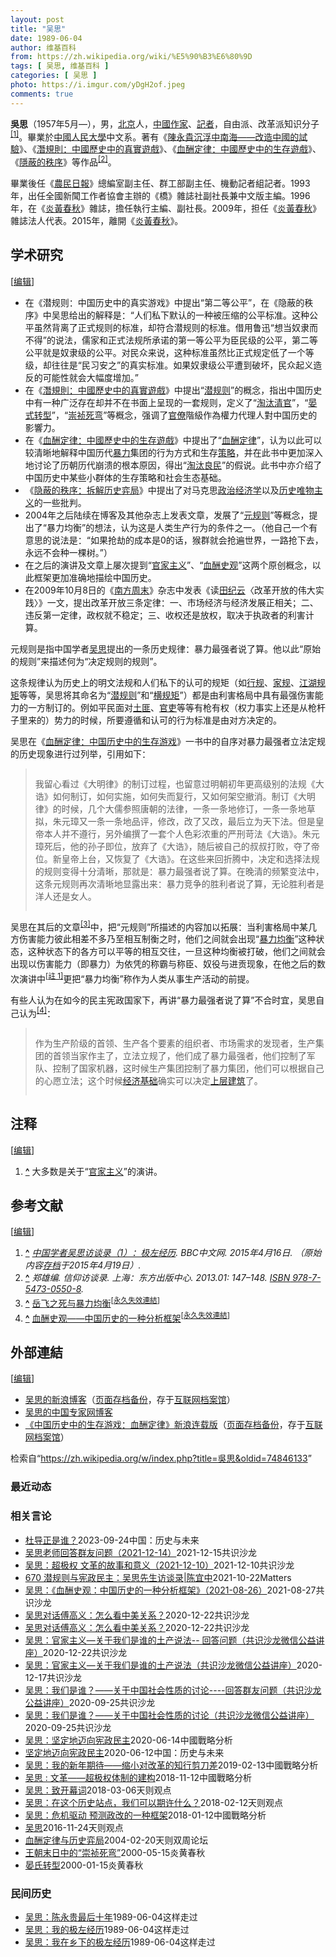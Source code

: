```yaml
---
layout: post
title: "吴思"
date: 1989-06-04
author: 维基百科
from: https://zh.wikipedia.org/wiki/%E5%90%B3%E6%80%9D
tags: [ 吴思, 维基百科 ]
categories: [ 吴思 ]
photo: https://i.imgur.com/yDgH2of.jpeg
comments: true
---
```

<div class="mw-content-ltr mw-parser-output" lang="zh" dir="ltr"><style data-mw-deduplicate="TemplateStyles:r83732082">.mw-parser-output .infobox-subbox{padding:0;border:none;margin:-3px;width:auto;min-width:100%;font-size:100%;clear:none;float:none;background-color:transparent}.mw-parser-output .infobox-3cols-child{margin:auto}.mw-parser-output .infobox .navbar{font-size:100%}body.skin-minerva .mw-parser-output .infobox-header,body.skin-minerva .mw-parser-output .infobox-subheader,body.skin-minerva .mw-parser-output .infobox-above,body.skin-minerva .mw-parser-output .infobox-title,body.skin-minerva .mw-parser-output .infobox-image,body.skin-minerva .mw-parser-output .infobox-full-data,body.skin-minerva .mw-parser-output .infobox-below{text-align:center}@media screen{html.skin-theme-clientpref-night .mw-parser-output .infobox-full-data:not(.notheme)>div:not(.notheme)[style]{background:#1f1f23!important;color:#f8f9fa}@media screen and (prefers-color-scheme:dark){html.skin-theme-clientpref-os .mw-parser-output .infobox-full-data:not(.notheme) div:not(.notheme){background:#1f1f23!important;color:#f8f9fa}}html.skin-theme-clientpref-night .mw-parser-output .infobox td div:not(.notheme)[style]{background:transparent!important;color:var(--color-base,#202122)}@media screen and (prefers-color-scheme:dark){html.skin-theme-clientpref-os .mw-parser-output .infobox td div:not(.notheme)[style]{background:transparent!important;color:var(--color-base,#202122)}}html.skin-theme-clientpref-night .mw-parser-output .infobox td div.NavHead:not(.notheme)[style]{background:transparent!important}}@media screen and (prefers-color-scheme:dark){html.skin-theme-clientpref-os .mw-parser-output .infobox td div.NavHead:not(.notheme)[style]{background:transparent!important}}@media(min-width:640px){body.skin--responsive .mw-parser-output .infobox-table{display:table!important}body.skin--responsive .mw-parser-output .infobox-table>caption{display:table-caption!important}body.skin--responsive .mw-parser-output .infobox-table>tbody{display:table-row-group}body.skin--responsive .mw-parser-output .infobox-table tr{display:table-row!important}body.skin--responsive .mw-parser-output .infobox-table th,body.skin--responsive .mw-parser-output .infobox-table td{padding-left:inherit;padding-right:inherit}}</style>
<p><b>吳思</b>（1957年5月<span class="useeditintro" title="Template:BLP editintro">—</span>），男，<a href="/wiki/%E5%8C%97%E4%BA%AC" class="mw-redirect" title="北京">北京</a>人，<a href="/wiki/%E4%B8%AD%E8%8F%AF%E4%BA%BA%E6%B0%91%E5%85%B1%E5%92%8C%E5%9C%8B" class="mw-redirect" title="中華人民共和國">中國</a><a href="/wiki/%E4%BD%9C%E5%AE%B6" title="作家">作家</a>、<a href="/wiki/%E8%A8%98%E8%80%85" title="記者">記者</a>，自由派、改革派知识分子<sup id="cite_ref-1" class="reference"><a href="#cite_note-1"><span class="cite-bracket">[</span>1<span class="cite-bracket">]</span></a></sup>。畢業於<a href="/wiki/%E4%B8%AD%E5%9C%8B%E4%BA%BA%E6%B0%91%E5%A4%A7%E5%AD%B8" class="mw-redirect" title="中國人民大學">中國人民大學</a>中文系。著有《<a href="/w/index.php?title=%E9%99%B3%E6%B0%B8%E8%B2%B4%E6%B2%89%E6%B5%AE%E4%B8%AD%E5%8D%97%E6%B5%B7%E2%80%94%E2%80%94%E6%94%B9%E9%80%A0%E4%B8%AD%E5%9C%8B%E7%9A%84%E8%A9%A6%E9%A9%97&amp;action=edit&amp;redlink=1" class="new" title="陳永貴沉浮中南海——改造中國的試驗（页面不存在）">陳永貴沉浮中南海——改造中國的試驗</a>》、《<a href="/wiki/%E6%BD%9B%E8%A6%8F%E5%89%87%EF%BC%9A%E4%B8%AD%E5%9C%8B%E6%AD%B7%E5%8F%B2%E4%B8%AD%E7%9A%84%E7%9C%9F%E5%AF%A6%E9%81%8A%E6%88%B2" title="潛規則：中國歷史中的真實遊戲">潛規則：中國歷史中的真實遊戲</a>》、《<a href="/wiki/%E8%A1%80%E9%85%AC%E5%AE%9A%E5%BE%8B%EF%BC%9A%E4%B8%AD%E5%9C%8B%E6%AD%B7%E5%8F%B2%E4%B8%AD%E7%9A%84%E7%94%9F%E5%AD%98%E9%81%8A%E6%88%B2" title="血酬定律：中國歷史中的生存遊戲">血酬定律：中國歷史中的生存遊戲</a>》、《<a href="/w/index.php?title=%E9%9A%90%E8%94%BD%E7%9A%84%E7%A7%A9%E5%BA%8F%EF%BC%9A%E6%8B%86%E8%A7%A3%E5%8E%86%E5%8F%B2%E5%BC%88%E5%B1%80&amp;action=edit&amp;redlink=1" class="new" title="隐蔽的秩序：拆解历史弈局（页面不存在）">隱蔽的秩序</a>》等作品<sup id="cite_ref-2" class="reference"><a href="#cite_note-2"><span class="cite-bracket">[</span>2<span class="cite-bracket">]</span></a></sup>。
</p>
<meta property="mw:PageProp/toc">
<div class="mw-heading mw-heading2"></div>
<p>畢業後任《<a href="/wiki/%E5%86%9C%E6%B0%91%E6%97%A5%E6%8A%A5" title="农民日报">農民日報</a>》總編室副主任、群工部副主任、機動記者組記者。1993年，出任全國新聞工作者協會主辦的《橋》雜誌社副社長兼中文版主編。1996年，在《<a href="/wiki/%E7%82%8E%E9%BB%83%E6%98%A5%E7%A7%8B" class="mw-redirect" title="炎黃春秋">炎黃春秋</a>》雜誌，擔任執行主編、副社長。2009年，担任《<a href="/wiki/%E7%82%8E%E9%BB%83%E6%98%A5%E7%A7%8B" class="mw-redirect" title="炎黃春秋">炎黃春秋</a>》雜誌法人代表。2015年，離開《<a href="/wiki/%E7%82%8E%E9%BB%83%E6%98%A5%E7%A7%8B" class="mw-redirect" title="炎黃春秋">炎黃春秋</a>》。
</p>
<div class="mw-heading mw-heading2"><h2 id="学术研究"><span id=".E5.AD.A6.E6.9C.AF.E7.A0.94.E7.A9.B6"></span>学术研究</h2><span class="mw-editsection"><span class="mw-editsection-bracket">[</span><a href="/w/index.php?title=%E5%90%B3%E6%80%9D&amp;action=edit&amp;section=2" title="编辑章节：学术研究"><span>编辑</span></a><span class="mw-editsection-bracket">]</span></span></div>
<ul><li>在《潜规则：中国历史中的真实游戏》中提出“第二等公平”，在《隐蔽的秩序》中吴思给出的解释是：“人们私下默认的一种被压缩的公平标准。这种公平虽然背离了正式规则的标准，却符合潜规则的标准。借用鲁迅“想当奴隶而不得”的说法，儒家和正式法规所承诺的第一等公平为臣民级的公平，第二等公平就是奴隶级的公平。对民众来说，这种标准虽然比正式规定低了一个等级，却往往是“民习安之”的真实标准。如果奴隶级公平遭到破坏，民众起义造反的可能性就会大幅度增加。”</li>
<li>在《<a href="/wiki/%E6%BD%9B%E8%A6%8F%E5%89%87%EF%BC%9A%E4%B8%AD%E5%9C%8B%E6%AD%B7%E5%8F%B2%E4%B8%AD%E7%9A%84%E7%9C%9F%E5%AF%A6%E9%81%8A%E6%88%B2" title="潛規則：中國歷史中的真實遊戲">潛規則：中國歷史中的真實遊戲</a>》中提出“<a href="/wiki/%E6%BD%9C%E8%A7%84%E5%88%99" class="mw-redirect" title="潜规则">潜规则</a>”的概念，指出中国历史中有一种广泛存在却并不在书面上呈现的一套规则，定义了“<a href="/w/index.php?title=%E6%B7%98%E6%B1%B0%E6%B8%85%E5%AE%98&amp;action=edit&amp;redlink=1" class="new" title="淘汰清官（页面不存在）">淘汰清官</a>”，“<a href="/w/index.php?title=%E6%99%8F%E5%BC%8F%E8%BD%AC%E5%9E%8B&amp;action=edit&amp;redlink=1" class="new" title="晏式转型（页面不存在）">晏式转型</a>”，“<a href="/w/index.php?title=%E5%B4%87%E7%A5%AF%E6%AD%BB%E5%BC%AF&amp;action=edit&amp;redlink=1" class="new" title="崇祯死弯（页面不存在）">崇祯死弯</a>”等概念，强调了<a href="/wiki/%E5%AE%98%E5%83%9A" title="官僚">官僚</a>階級作為權力代理人對中国历史的影響力。</li>
<li>在《<a href="/wiki/%E8%A1%80%E9%85%AC%E5%AE%9A%E5%BE%8B%EF%BC%9A%E4%B8%AD%E5%9C%8B%E6%AD%B7%E5%8F%B2%E4%B8%AD%E7%9A%84%E7%94%9F%E5%AD%98%E9%81%8A%E6%88%B2" title="血酬定律：中國歷史中的生存遊戲">血酬定律：中國歷史中的生存遊戲</a>》中提出了“<a href="/wiki/%E8%A1%80%E9%85%AC%E5%AE%9A%E5%BE%8B" class="mw-redirect" title="血酬定律">血酬定律</a>”，认为以此可以较清晰地解释中国历代<a href="/wiki/%E6%9A%B4%E5%8A%9B" title="暴力">暴力</a>集团的行为方式和生存<a href="/wiki/%E7%AD%96%E7%95%A5" class="mw-redirect" title="策略">策略</a>，并在此书中更加深入地讨论了历朝历代崩溃的根本原因，得出“<a href="/w/index.php?title=%E6%B7%98%E6%B1%B0%E8%89%AF%E6%B0%91%E5%AE%9A%E5%BE%8B&amp;action=edit&amp;redlink=1" class="new" title="淘汰良民定律（页面不存在）">淘汰良民</a>”的假说。此书中亦介绍了中国历史中某些小群体的生存策略和社会生态基础。</li>
<li>《<a href="/w/index.php?title=%E9%9A%90%E8%94%BD%E7%9A%84%E7%A7%A9%E5%BA%8F%EF%BC%9A%E6%8B%86%E8%A7%A3%E5%8E%86%E5%8F%B2%E5%BC%88%E5%B1%80&amp;action=edit&amp;redlink=1" class="new" title="隐蔽的秩序：拆解历史弈局（页面不存在）">隐蔽的秩序：拆解历史弈局</a>》中提出了对马克思<a href="/wiki/%E6%94%BF%E6%B2%BB%E7%BB%8F%E6%B5%8E%E5%AD%A6" title="政治经济学">政治经济学</a>以及<a href="/wiki/%E5%8E%86%E5%8F%B2%E5%94%AF%E7%89%A9%E4%B8%BB%E4%B9%89" title="历史唯物主义">历史唯物主义</a>的一些批判。</li>
<li>2004年之后陆续在博客及其他杂志上发表文章，发展了“<a href="/wiki/%E5%85%83%E8%A7%84%E5%88%99" class="mw-redirect" title="元规则">元规则</a>”等概念，提出了“暴力均衡”的想法，认为这是人类生产行为的条件之一。（他自己一个有意思的说法是：“如果抢劫的成本是0的话，猴群就会抢遍世界，一路抢下去，永远不会种一棵树。”）</li>
<li>在之后的演讲及文章上屡次提到“<a href="/w/index.php?title=%E5%AE%98%E5%AE%B6%E4%B8%BB%E4%B9%89&amp;action=edit&amp;redlink=1" class="new" title="官家主义（页面不存在）">官家主义</a>”、“<a href="/w/index.php?title=%E8%A1%80%E9%85%AC%E5%8F%B2%E8%A7%82&amp;action=edit&amp;redlink=1" class="new" title="血酬史观（页面不存在）">血酬史观</a>”这两个原创概念，以此框架更加准确地描绘中国历史。</li>
<li>在2009年10月8日的《<a href="/wiki/%E5%8D%97%E6%96%B9%E5%91%A8%E6%9C%AB" title="南方周末">南方周末</a>》杂志中发表《读<a href="/wiki/%E7%94%B0%E7%BA%AA%E4%BA%91" title="田纪云">田纪云</a>〈改革开放的伟大实践〉》一文，提出改革开放三条定律：一、市场经济与经济发展正相关；二、违反第一定律，政权就不稳定；三、收权还是放权，取决于执政者的利害计算。</li></ul>
<p>元规则是指中国学者<a href="/wiki/%E5%90%B4%E6%80%9D" class="mw-redirect" title="吴思">吴思</a>提出的一条历史规律：暴力最强者说了算。他以此“原始的规则”来描述何为“决定规则的规则”。
</p><p>这条规律认为历史上的明文法规和人们私下的认可的规矩（如<a href="/w/index.php?title=%E8%A1%8C%E8%A7%84&amp;action=edit&amp;redlink=1" class="new" title="行规（页面不存在）">行规</a>、<a href="/w/index.php?title=%E5%AE%B6%E8%A7%84&amp;action=edit&amp;redlink=1" class="new" title="家规（页面不存在）">家规</a>、<a href="/w/index.php?title=%E6%B1%9F%E6%B9%96%E8%A7%84%E7%9F%A9&amp;action=edit&amp;redlink=1" class="new" title="江湖规矩（页面不存在）">江湖规矩</a>等等，吴思将其命名为“<a href="/wiki/%E6%BD%9C%E8%A7%84%E5%88%99" class="mw-redirect" title="潜规则">潜规则</a>”和“<a href="/w/index.php?title=%E6%A8%AA%E8%A7%84%E7%9F%A9&amp;action=edit&amp;redlink=1" class="new" title="横规矩（页面不存在）">横规矩</a>”）都是由利害格局中具有最强伤害能力的一方制订的。例如平民面对<a href="/wiki/%E5%9C%9F%E5%8C%AA" title="土匪">土匪</a>、<a href="/wiki/%E5%AE%98%E5%90%8F" title="官吏">官吏</a>等等有枪有权（权力事实上还是从枪杆子里来的）势力的时候，所要遵循和认可的行为标准是由对方决定的。
</p><p>吴思在《<a href="/wiki/%E8%A1%80%E9%85%AC%E5%AE%9A%E5%BE%8B%EF%BC%9A%E4%B8%AD%E5%9C%8B%E6%AD%B7%E5%8F%B2%E4%B8%AD%E7%9A%84%E7%94%9F%E5%AD%98%E9%81%8A%E6%88%B2" title="血酬定律：中國歷史中的生存遊戲">血酬定律：中国历史中的生存游戏</a>》一书中的自序对暴力最强者立法定规的历史现象进行过列举，引用如下：
</p>
<style data-mw-deduplicate="TemplateStyles:r61209892">.mw-parser-output .templatequote{margin-top:0;overflow:hidden}.mw-parser-output .templatequote .templatequotecite{line-height:1em;text-align:left;padding-left:2em;margin-top:0}.mw-parser-output .templatequote .templatequotecite cite{font-size:small}</style>
<blockquote class="templatequote">
<p>我留心看过《大明律》的制订过程，也留意过明朝初年更高级别的法规《大诰》如何制订，如何实施，如何失而复行，又如何架空撤消。制订《大明律》的时候，几个大儒参照唐朝的法律，一条一条地修订，一条一条地草拟，朱元璋又一条一条地品评，修改，改了又改，最后立为天下法。但是皇帝本人并不遵行，另外编撰了一套个人色彩浓重的严刑苛法《大诰》。朱元璋死后，他的孙子即位，放弃了《大诰》，随后被自己的叔叔打败，夺了帝位。新皇帝上台，又恢复了《大诰》。在这些来回折腾中，决定和选择法规的规则变得十分清晰，那就是：暴力最强者说了算。在晚清的频繁变法中，这条元规则再次清晰地显露出来：暴力竞争的胜利者说了算，无论胜利者是洋人还是女人。 
</p>
</blockquote>
<p>吴思在其后的文章<sup id="cite_ref-3" class="reference"><a href="#cite_note-3"><span class="cite-bracket">[</span>3<span class="cite-bracket">]</span></a></sup>中，把“元规则”所描述的内容加以拓展：当利害格局中某几方伤害能力彼此相差不多乃至相互制衡之时，他们之间就会出现“<a href="/w/index.php?title=%E6%9A%B4%E5%8A%9B%E5%9D%87%E8%A1%A1&amp;action=edit&amp;redlink=1" class="new" title="暴力均衡（页面不存在）">暴力均衡</a>”这种状态，这种状态下的各方可以平等的相互交往，一旦这种均衡被打破，他们之间就会出现以伤害能力（即暴力）为依凭的称霸与称臣、奴役与进贡现象，在他之后的数次演讲中<span id="noteTag-cite_ref-sup"><sup id="cite_ref-4" class="reference"><a href="#cite_note-4"><span class="cite-bracket">[</span>註 1<span class="cite-bracket">]</span></a></sup></span>更把“暴力均衡”称作为人类从事生产活动的前提。
</p><p>有些人认为在如今的民主宪政国家下，再讲“暴力最强者说了算”不合时宜，吴思自己认为<sup id="cite_ref-5" class="reference"><a href="#cite_note-5"><span class="cite-bracket">[</span>4<span class="cite-bracket">]</span></a></sup>：
</p>
<link rel="mw-deduplicated-inline-style" href="mw-data:TemplateStyles:r61209892">
<blockquote class="templatequote">
<p>作为生产阶级的首领、生产各个要素的组织者、市场需求的发现者，生产集团的首领当家作主了，立法立规了，他们成了暴力最强者，他们控制了军队、控制了国家机器，这时候生产集团控制了暴力集团，他们可以根据自己的心愿立法；这个时候<a href="/wiki/%E7%BB%8F%E6%B5%8E%E5%9F%BA%E7%A1%80%E5%92%8C%E4%B8%8A%E5%B1%82%E5%BB%BA%E7%AD%91" title="经济基础和上层建筑">经济基础</a>确实可以决定<a href="/wiki/%E7%BB%8F%E6%B5%8E%E5%9F%BA%E7%A1%80%E5%92%8C%E4%B8%8A%E5%B1%82%E5%BB%BA%E7%AD%91" title="经济基础和上层建筑">上层建筑</a>了。
</p>
</blockquote>
<div class="mw-heading mw-heading2"><h2 id="注释"><span id=".E6.B3.A8.E9.87.8A"></span>注释</h2><span class="mw-editsection"><span class="mw-editsection-bracket">[</span><a href="/w/index.php?title=%E5%90%B3%E6%80%9D&amp;action=edit&amp;section=3" title="编辑章节：注释"><span>编辑</span></a><span class="mw-editsection-bracket">]</span></span></div>
<div id="references-NoteFoot"><ol class="references">
<li id="cite_note-4"><span class="mw-cite-backlink"><b><a href="#cite_ref-4">^</a></b></span> <span class="reference-text">大多数是关于“<a href="/w/index.php?title=%E5%AE%98%E5%AE%B6%E4%B8%BB%E4%B9%89&amp;action=edit&amp;redlink=1" class="new" title="官家主义（页面不存在）">官家主义</a>”的演讲。</span>
</li>
</ol></div>
<div class="mw-heading mw-heading2"><h2 id="参考文献"><span id=".E5.8F.82.E8.80.83.E6.96.87.E7.8C.AE"></span>参考文献</h2><span class="mw-editsection"><span class="mw-editsection-bracket">[</span><a href="/w/index.php?title=%E5%90%B3%E6%80%9D&amp;action=edit&amp;section=4" title="编辑章节：参考文献"><span>编辑</span></a><span class="mw-editsection-bracket">]</span></span></div>
<div class="reflist" style="list-style-type: decimal;">
<ol class="references">
<li id="cite_note-1"><span class="mw-cite-backlink"><b><a href="#cite_ref-1">^</a></b></span> <span class="reference-text"><cite class="citation web"><a rel="nofollow" class="external text" href="https://www.bbc.co.uk/zhongwen/simp/china/2015/04/150416_iv_wusi_extreme_left">中国学者吴思访谈录（1）：极左经历</a>. BBC中文网. 2015年4月16日. （原始内容<a rel="nofollow" class="external text" href="https://web.archive.org/web/20150419033100/http://www.bbc.co.uk/zhongwen/simp/china/2015/04/150416_iv_wusi_extreme_left">存档</a>于2015年4月19日）.</cite><span title="ctx_ver=Z39.88-2004&amp;rfr_id=info%3Asid%2Fzh.wikipedia.org%3A%E5%90%B3%E6%80%9D&amp;rft.btitle=%E4%B8%AD%E5%9B%BD%E5%AD%A6%E8%80%85%E5%90%B4%E6%80%9D%E8%AE%BF%E8%B0%88%E5%BD%95%EF%BC%881%EF%BC%89%EF%BC%9A%E6%9E%81%E5%B7%A6%E7%BB%8F%E5%8E%86&amp;rft.date=2015-04-16&amp;rft.genre=unknown&amp;rft.pub=BBC%E4%B8%AD%E6%96%87%E7%BD%91&amp;rft_id=http%3A%2F%2Fwww.bbc.co.uk%2Fzhongwen%2Fsimp%2Fchina%2F2015%2F04%2F150416_iv_wusi_extreme_left&amp;rft_val_fmt=info%3Aofi%2Ffmt%3Akev%3Amtx%3Abook" class="Z3988"><span style="display:none;">&nbsp;</span></span></span>
</li>
<li id="cite_note-2"><span class="mw-cite-backlink"><b><a href="#cite_ref-2">^</a></b></span> <span class="reference-text"><cite class="citation book">郑雄编. 信仰访谈录. 上海：东方出版中心. 2013.01: 147–148. <a href="/wiki/Special:%E7%BD%91%E7%BB%9C%E4%B9%A6%E6%BA%90/978-7-5473-0550-8" title="Special:网络书源/978-7-5473-0550-8"><span title="国际标准书号">ISBN</span>&nbsp;978-7-5473-0550-8</a>.</cite><span title="ctx_ver=Z39.88-2004&amp;rfr_id=info%3Asid%2Fzh.wikipedia.org%3A%E5%90%B3%E6%80%9D&amp;rft.au=%E9%83%91%E9%9B%84%E7%BC%96&amp;rft.btitle=%E4%BF%A1%E4%BB%B0%E8%AE%BF%E8%B0%88%E5%BD%95&amp;rft.genre=book&amp;rft.isbn=978-7-5473-0550-8&amp;rft.pages=147-148&amp;rft.pub=%E4%B8%8A%E6%B5%B7%EF%BC%9A%E4%B8%9C%E6%96%B9%E5%87%BA%E7%89%88%E4%B8%AD%E5%BF%83&amp;rft_val_fmt=info%3Aofi%2Ffmt%3Akev%3Amtx%3Abook" class="Z3988"><span style="display:none;">&nbsp;</span></span> <span style="display:none;font-size:100%" class="error citation-comment">请检查<code style="color:inherit; border:inherit; padding:inherit;">|date=</code>中的日期值 (<a href="/wiki/Help:%E5%BC%95%E6%96%87%E6%A0%BC%E5%BC%8F1%E9%94%99%E8%AF%AF#bad_date" title="Help:引文格式1错误">帮助</a>)</span></span>
</li>
<li id="cite_note-3"><span class="mw-cite-backlink"><b><a href="#cite_ref-3">^</a></b></span> <span class="reference-text"><a rel="nofollow" class="external text" href="http://blog.china.com.cn/wusi/art/3642.html">岳飞之死与暴力均衡</a><sup class="noprint Inline-Template"><span style="white-space: nowrap;">[<a href="/wiki/Wikipedia:%E5%A4%B1%E6%95%88%E9%93%BE%E6%8E%A5" title="Wikipedia:失效链接"><span title="自2017年11月失效">永久失效連結</span></a>]</span></sup></span>
</li>
<li id="cite_note-5"><span class="mw-cite-backlink"><b><a href="#cite_ref-5">^</a></b></span> <span class="reference-text"><a rel="nofollow" class="external text" href="http://blog.china.com.cn/wusi/art/537375.html">血酬史观——中国历史的一种分析框架</a><sup class="noprint Inline-Template"><span style="white-space: nowrap;">[<a href="/wiki/Wikipedia:%E5%A4%B1%E6%95%88%E9%93%BE%E6%8E%A5" title="Wikipedia:失效链接"><span title="自2018年5月失效">永久失效連結</span></a>]</span></sup></span>
</li>
</ol></div>
<div class="mw-heading mw-heading2"><h2 id="外部連結"><span id=".E5.A4.96.E9.83.A8.E9.80.A3.E7.B5.90"></span>外部連結</h2><span class="mw-editsection"><span class="mw-editsection-bracket">[</span><a href="/w/index.php?title=%E5%90%B3%E6%80%9D&amp;action=edit&amp;section=5" title="编辑章节：外部連結"><span>编辑</span></a><span class="mw-editsection-bracket">]</span></span></div>
<ul><li><a rel="nofollow" class="external text" href="http://blog.sina.com.cn/wusi">吴思的新浪博客</a>（<a rel="nofollow" class="external text" href="//web.archive.org/web/20200806164000/http://blog.sina.com.cn/wusi">页面存档备份</a>，存于<a href="/wiki/%E4%BA%92%E8%81%94%E7%BD%91%E6%A1%A3%E6%A1%88%E9%A6%86" title="互联网档案馆">互联网档案馆</a>）</li>
<li><a rel="nofollow" class="external text" href="https://web.archive.org/web/20090120031618/http://www.blog.china.com.cn/sp1/wusi/">吴思的中国专家网博客</a></li>
<li><a rel="nofollow" class="external text" href="http://vip.book.sina.com.cn/book/index_37960.html">《中国历史中的生存游戏：血酬定律》新浪连载版</a>（<a rel="nofollow" class="external text" href="//web.archive.org/web/20190515020223/http://vip.book.sina.com.cn/book/index_37960.html">页面存档备份</a>，存于<a href="/wiki/%E4%BA%92%E8%81%94%E7%BD%91%E6%A1%A3%E6%A1%88%E9%A6%86" title="互联网档案馆">互联网档案馆</a>）</li></ul>
 
<!-- 
NewPP limit report
Parsed by mw‐web.codfw.main‐59fd6ffb6d‐9cppx
Cached time: 20240824123943
Cache expiry: 2592000
Reduced expiry: false
Complications: [show‐toc]
CPU time usage: 0.291 seconds
Real time usage: 0.380 seconds
Preprocessor visited node count: 3780/1000000
Post‐expand include size: 25446/2097152 bytes
Template argument size: 3918/2097152 bytes
Highest expansion depth: 30/100
Expensive parser function count: 11/500
Unstrip recursion depth: 0/20
Unstrip post‐expand size: 7072/5000000 bytes
Lua time usage: 0.104/10.000 seconds
Lua memory usage: 3294240/52428800 bytes
Number of Wikibase entities loaded: 1/400
-->
<!--
Transclusion expansion time report (%,ms,calls,template)
100.00%  314.248      1 -total
 40.40%  126.959      1 Template:Infobox_person
 32.55%  102.281      1 Template:Reflist
 29.97%   94.185      1 Template:Infobox_person/core
 25.27%   79.395      1 Template:Infobox
 16.56%   52.045      2 Template:Dead_link
 15.03%   47.229      2 Template:Fix
 13.99%   43.970      4 Template:Category_handler
 13.12%   41.230      1 Template:Authority_control
 12.37%   38.868      1 Template:Cite_web
-->

<!-- Saved in parser cache with key zhwiki:pcache:idhash:953264-0!canonical!zh and timestamp 20240824123943 and revision id 74846133. Rendering was triggered because: page-view
 -->
</div><!--esi <esi:include src="/esitest-fa8a495983347898/content" /> --><noscript><img src="https://login.wikimedia.org/wiki/Special:CentralAutoLogin/start?type=1x1" alt="" width="1" height="1" style="border: none; position: absolute;"></noscript>
<div class="printfooter" data-nosnippet="">检索自“<a dir="ltr" href="https://zh.wikipedia.org/w/index.php?title=吳思&amp;oldid=74846133">https://zh.wikipedia.org/w/index.php?title=吳思&amp;oldid=74846133</a>”</div><div id="recent-news"><h3>最近动态</h3><ul></ul></div><div id="open-opinion"><h3>相关言论</h3><ul><li><a href="https://nodebe4.github.io/opinion/2023-09-24/%E6%9D%9C%E5%AF%BC%E6%AD%A3%E6%98%AF%E8%B0%81/" title="吴思">杜导正是谁？</a><time>2023-09-24</time><a class="tag">中国：历史与未来</a></li>
<li><a href="https://nodebe4.github.io/opinion/2021-12-15/%E5%90%B4%E6%80%9D%E8%80%81%E5%B8%88%E5%9B%9E%E7%AD%94%E7%BE%A4%E5%8F%8B%E9%97%AE%E9%A2%98-2021-12-14/" title="共识沙龙">吴思老师回答群友问题（2021-12-14）</a><time>2021-12-15</time><a class="tag">共识沙龙</a></li>
<li><a href="https://nodebe4.github.io/opinion/2021-12-10/%E5%90%B4%E6%80%9D-%E8%B6%85%E6%9E%81%E6%9D%83-%E6%96%87%E9%9D%A9%E7%9A%84%E6%95%85%E4%BA%8B%E5%92%8C%E6%84%8F%E4%B9%89-2021-12-10/" title="共识沙龙">吴思：超极权 文革的故事和意义（2021-12-10）</a><time>2021-12-10</time><a class="tag">共识沙龙</a></li>
<li><a href="https://nodebe4.github.io/opinion/2021-10-22/670-%E6%BD%9C%E8%A7%84%E5%88%99%E4%B8%8E%E5%AE%AA%E6%94%BF%E6%B0%91%E4%B8%BB-%E5%90%B4%E6%80%9D%E5%85%88%E7%94%9F%E8%AE%BF%E8%B0%88%E5%BD%95-%E9%99%88%E5%AE%9C%E4%B8%AD/" title="野兽爱智慧">670 潜规则与宪政民主：吴思先生访谈录|陈宜中</a><time>2021-10-22</time><a class="tag">Matters</a></li>
<li><a href="https://nodebe4.github.io/opinion/2021-08-27/%E5%90%B4%E6%80%9D-%E8%A1%80%E9%85%AC%E5%8F%B2%E8%A7%82-%E4%B8%AD%E5%9B%BD%E5%8E%86%E5%8F%B2%E7%9A%84%E4%B8%80%E7%A7%8D%E5%88%86%E6%9E%90%E6%A1%86%E6%9E%B6-2021-08-26/" title="共识沙龙">吴思：《血酬史观：中国历史的一种分析框架》（2021-08-26）</a><time>2021-08-27</time><a class="tag">共识沙龙</a></li>
<li><a href="https://nodebe4.github.io/opinion/2020-12-22/%E5%90%B4%E6%80%9D%E5%AF%B9%E8%AF%9D%E5%82%85%E9%AB%98%E4%B9%89-%E6%80%8E%E4%B9%88%E7%9C%8B%E4%B8%AD%E7%BE%8E%E5%85%B3%E7%B3%BB/" title="共识沙龙">吴思对话傅高义：怎么看中美关系？</a><time>2020-12-22</time><a class="tag">共识沙龙</a></li>
<li><a href="https://nodebe4.github.io/opinion/2020-12-22/%E5%90%B4%E6%80%9D%E5%AF%B9%E8%AF%9D%E5%82%85%E9%AB%98%E4%B9%89-%E6%80%8E%E4%B9%88%E7%9C%8B%E4%B8%AD%E7%BE%8E%E5%85%B3%E7%B3%BB/" title="共识沙龙">吴思对话傅高义：怎么看中美关系？</a><time>2020-12-22</time><a class="tag">共识沙龙</a></li>
<li><a href="https://nodebe4.github.io/opinion/2020-12-22/%E5%90%B4%E6%80%9D-%E5%AE%98%E5%AE%B6%E4%B8%BB%E4%B9%89-%E5%85%B3%E4%BA%8E%E6%88%91%E4%BB%AC%E6%98%AF%E8%B0%81%E7%9A%84%E5%9C%9F%E4%BA%A7%E8%AF%B4%E6%B3%95-%E5%9B%9E%E7%AD%94%E9%97%AE%E9%A2%98-%E5%85%B1%E8%AF%86%E6%B2%99%E9%BE%99%E5%BE%AE%E4%BF%A1%E5%85%AC%E7%9B%8A%E8%AE%B2%E5%BA%A7/" title="共识沙龙">吴思：官家主义—关于我们是谁的土产说法-- 回答问题（共识沙龙微信公益讲座）</a><time>2020-12-22</time><a class="tag">共识沙龙</a></li>
<li><a href="https://nodebe4.github.io/opinion/2020-12-17/%E5%90%B4%E6%80%9D-%E5%AE%98%E5%AE%B6%E4%B8%BB%E4%B9%89-%E5%85%B3%E4%BA%8E%E6%88%91%E4%BB%AC%E6%98%AF%E8%B0%81%E7%9A%84%E5%9C%9F%E4%BA%A7%E8%AF%B4%E6%B3%95-%E5%85%B1%E8%AF%86%E6%B2%99%E9%BE%99%E5%BE%AE%E4%BF%A1%E5%85%AC%E7%9B%8A%E8%AE%B2%E5%BA%A7/" title="共识沙龙">吴思：官家主义—关于我们是谁的土产说法（共识沙龙微信公益讲座）</a><time>2020-12-17</time><a class="tag">共识沙龙</a></li>
<li><a href="https://nodebe4.github.io/opinion/2020-09-25/%E5%90%B4%E6%80%9D-%E6%88%91%E4%BB%AC%E6%98%AF%E8%B0%81-%E5%85%B3%E4%BA%8E%E4%B8%AD%E5%9B%BD%E7%A4%BE%E4%BC%9A%E6%80%A7%E8%B4%A8%E7%9A%84%E8%AE%A8%E8%AE%BA-%E5%9B%9E%E7%AD%94%E7%BE%A4%E5%8F%8B%E9%97%AE%E9%A2%98-%E5%85%B1%E8%AF%86%E6%B2%99%E9%BE%99%E5%85%AC%E7%9B%8A%E8%AE%B2%E5%BA%A7/" title="共识沙龙">吴思：我们是谁？——关于中国社会性质的讨论----回答群友问题（共识沙龙公益讲座）</a><time>2020-09-25</time><a class="tag">共识沙龙</a></li>
<li><a href="https://nodebe4.github.io/opinion/2020-09-25/%E5%90%B4%E6%80%9D-%E6%88%91%E4%BB%AC%E6%98%AF%E8%B0%81-%E5%85%B3%E4%BA%8E%E4%B8%AD%E5%9B%BD%E7%A4%BE%E4%BC%9A%E6%80%A7%E8%B4%A8%E7%9A%84%E8%AE%A8%E8%AE%BA-%E5%85%B1%E8%AF%86%E6%B2%99%E9%BE%99%E5%BE%AE%E4%BF%A1%E5%85%AC%E7%9B%8A%E8%AE%B2%E5%BA%A7/" title="共识沙龙">吴思：我们是谁？——关于中国社会性质的讨论（共识沙龙微信公益讲座）</a><time>2020-09-25</time><a class="tag">共识沙龙</a></li>
<li><a href="https://nodebe4.github.io/opinion/2020-06-14/%E5%90%B4%E6%80%9D-%E5%9D%9A%E5%AE%9A%E5%9C%B0%E8%BF%88%E5%90%91%E5%AE%AA%E6%94%BF%E6%B0%91%E4%B8%BB/" title="吴思">吴思：坚定地迈向宪政民主</a><time>2020-06-14</time><a class="tag">中國戰略分析</a></li>
<li><a href="https://nodebe4.github.io/opinion/2020-06-12/%E5%9D%9A%E5%AE%9A%E5%9C%B0%E8%BF%88%E5%90%91%E5%AE%AA%E6%94%BF%E6%B0%91%E4%B8%BB/" title="吴思">坚定地迈向宪政民主</a><time>2020-06-12</time><a class="tag">中国：历史与未来</a></li>
<li><a href="https://nodebe4.github.io/opinion/2019-02-13/%E5%90%B4%E6%80%9D-%E6%88%91%E7%9A%84%E6%96%B0%E5%B9%B4%E6%9C%9F%E5%BE%85-%E7%BC%A9%E5%B0%8F%E5%AF%B9%E6%94%B9%E9%9D%A9%E7%9A%84%E7%9F%A5%E8%A1%8C%E5%89%AA%E5%88%80%E5%B7%AE/" title="吴思">吴思：我的新年期待——缩小对改革的知行剪刀差</a><time>2019-02-13</time><a class="tag">中國戰略分析</a></li>
<li><a href="https://nodebe4.github.io/opinion/2018-11-12/%E5%90%B4%E6%80%9D-%E6%96%87%E9%9D%A9-%E8%B6%85%E6%9E%81%E6%9D%83%E4%BD%93%E5%88%B6%E7%9A%84%E5%BB%BA%E6%9E%84/" title="吴思">吴思 : 文革——超极权体制的建构</a><time>2018-11-12</time><a class="tag">中國戰略分析</a></li>
<li><a href="https://nodebe4.github.io/opinion/2018-03-06/%E5%90%B4%E6%80%9D-%E8%87%B4%E5%BC%80%E5%B9%95%E8%AF%8D/" title="吴思">吴思：致开幕词</a><time>2018-03-06</time><a class="tag">天则观点</a></li>
<li><a href="https://nodebe4.github.io/opinion/2018-02-12/%E5%90%B4%E6%80%9D-%E5%9C%A8%E8%BF%99%E4%B8%AA%E5%8E%86%E5%8F%B2%E7%AB%99%E7%82%B9-%E6%88%91%E4%BB%AC%E5%8F%AF%E4%BB%A5%E6%9C%9F%E8%AE%B8%E4%BB%80%E4%B9%88/" title="吴思">吴思：在这个历史站点，我们可以期许什么？</a><time>2018-02-12</time><a class="tag">天则观点</a></li>
<li><a href="https://nodebe4.github.io/opinion/2018-01-12/%E5%90%B4%E6%80%9D-%E5%8D%B1%E6%9C%BA%E9%A9%B1%E5%8A%A8-%E9%A2%84%E6%B5%8B%E6%94%BF%E6%94%B9%E7%9A%84%E4%B8%80%E7%A7%8D%E6%A1%86%E6%9E%B6/" title="吴思">吴思：危机驱动    预测政改的一种框架</a><time>2018-01-12</time><a class="tag">中國戰略分析</a></li>
<li><a href="https://nodebe4.github.io/opinion/2016-11-24/%E5%90%B4%E6%80%9D/" title="吴思">吴思</a><time>2016-11-24</time><a class="tag">天则观点</a></li>
<li><a href="https://nodebe4.github.io/opinion/2004-02-20/%E8%A1%80%E9%85%AC%E5%AE%9A%E5%BE%8B%E4%B8%8E%E5%8E%86%E5%8F%B2%E5%BC%88%E5%B1%80/" title="吴思">血酬定律与历史弈局</a><time>2004-02-20</time><a class="tag">天则双周论坛</a></li>
<li><a href="https://nodebe4.github.io/opinion/2000-05-15/%E7%8E%8B%E6%9C%9D%E6%9C%AB%E6%97%A5%E4%B8%AD%E7%9A%84-%E5%B4%87%E7%A5%AF%E6%AD%BB%E5%BC%AF/" title="吴思">王朝末日中的“崇祯死弯”</a><time>2000-05-15</time><a class="tag">炎黄春秋</a></li>
<li><a href="https://nodebe4.github.io/opinion/2000-01-15/%E6%99%8F%E6%B0%8F%E8%BD%AC%E5%9E%8B/" title="吴思">晏氏转型</a><time>2000-01-15</time><a class="tag">炎黄春秋</a></li>
</ul></div><div id="mjls-record"><h3>民间历史</h3><ul><li><a href="https://nodebe4.github.io/mjlsh/1989-06-04/%E5%90%B4%E6%80%9D-%E9%99%88%E6%B0%B8%E8%B4%B5%E6%9C%80%E5%90%8E%E5%8D%81%E5%B9%B4/" title="吴思">吴思：陈永贵最后十年</a><time>1989-06-04</time><a class="tag">这样走过</a></li>
<li><a href="https://nodebe4.github.io/mjlsh/1989-06-04/%E5%90%B4%E6%80%9D-%E6%88%91%E7%9A%84%E6%9E%81%E5%B7%A6%E7%BB%8F%E5%8E%86/" title="吴思">吴思：我的极左经历</a><time>1989-06-04</time><a class="tag">这样走过</a></li>
<li><a href="https://nodebe4.github.io/mjlsh/1989-06-04/%E5%90%B4%E6%80%9D-%E6%88%91%E5%9C%A8%E4%B9%A1%E4%B8%8B%E7%9A%84%E6%9E%81%E5%B7%A6%E7%BB%8F%E5%8E%86/" title="吴思">吴思：我在乡下的极左经历</a><time>1989-06-04</time><a class="tag">这样走过</a></li>
</ul></div>